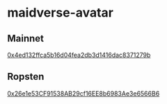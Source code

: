 # maidverse-avatar

## Mainnet
[0x4ed132ffca5b16d04fea2db3d1416dac8371279b](https://etherscan.io/address/0x4ed132ffca5b16d04fea2db3d1416dac8371279b)

## Ropsten
[0x26e1e53CF91538AB29cf16EE8b6983Ae3e6566B6](https://ropsten.etherscan.io/address/0x26e1e53CF91538AB29cf16EE8b6983Ae3e6566B6)
